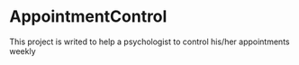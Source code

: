 # AppointmentControl
This project is writed to help a psychologist to control his/her appointments weekly
